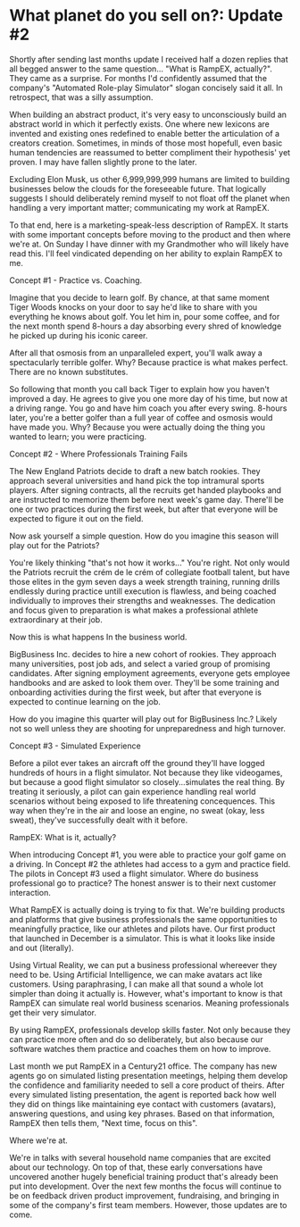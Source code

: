 # What planet do you sell on?: Update #2

Shortly after sending last months update I received half a dozen replies that all begged answer to the same question... "What is RampEX, actually?". They came as a surprise. For months I'd confidently assumed that the company's "Automated Role-play Simulator" slogan concisely said it all. In retrospect, that was a silly assumption.

When building an abstract product, it's very easy to unconsciously build an abstract world in which it perfectly exists. One where new lexicons are invented and existing ones redefined to enable better the articulation of a creators creation. Sometimes, in minds of those most hopefull, even basic human tendencies are reassumed to better compliment their hypothesis' yet proven. I may have fallen slightly prone to the later.

Excluding Elon Musk, us other 6,999,999,999 humans are limited to building businesses below the clouds for the foreseeable future. That logically suggests I should deliberately remind myself to not float off the planet when handling a very important matter; communicating my work at RampEX.

To that end, here is a marketing-speak-less description of RampEX. It starts with some important concepts before moving to the product and then where we're at. On Sunday I have dinner with my Grandmother who will likely have read this. I'll feel vindicated depending on her ability to explain RampEX to me.

Concept #1 - Practice vs. Coaching.

Imagine that you decide to learn golf. By chance, at that same moment Tiger Woods knocks on your door to say he'd like to share with you everything he knows about golf. You let him in, pour some coffee, and for the next month spend 8-hours a day absorbing every shred of knowledge he picked up during his iconic career.

After all that osmosis from an unparalleled expert, you'll walk away a spectacularly terrible golfer. Why? Because practice is what makes perfect. There are no known substitutes.

So following that month you call back Tiger to explain how you haven't improved a day. He agrees to give you one more day of his time, but now at a driving range. You go and have him coach you after every swing. 8-hours later, you're a better golfer than a full year of coffee and osmosis would have made you. Why? Because you were actually doing the thing you wanted to learn; you were practicing.

Concept #2 - Where Professionals Training Fails

The New England Patriots decide to draft a new batch rookies. They approach several universities and hand pick the top intramural sports players. After signing contracts, all the recruits get handed playbooks and are instructed to memorize them before next week's game day. There'll be one or two practices during the first week, but after that everyone will be expected to figure it out on the field.

Now ask yourself a simple question. How do you imagine this season will play out for the Patriots?

You're likely thinking "that's not how it works..." You're right. Not only would the Patriots recruit the crém de le crém of collegiate football talent, but have those elites in the gym seven days a week strength training, running drills endlessly during practice untill execution is flawless, and being coached individually to improves their strengths and weaknesses. The dedication and focus given to preparation is what makes a professional athlete extraordinary at their job.

Now this is what happens In the business world.

BigBusiness Inc. decides to hire a new cohort of rookies. They approach many universities, post job ads, and select a varied group of promising candidates. After signing employment agreements, everyone gets employee handbooks and are asked to look them over. They'll be some training and onboarding activities during the first week, but after that everyone is expected to continue learning on the job.

How do you imagine this quarter will play out for BigBusiness Inc.? Likely not so well unless they are shooting for unpreparedness and high turnover.

Concept #3 - Simulated Experience

Before a pilot ever takes an aircraft off the ground they'll have logged hundreds of hours in a flight simulator. Not because they like videogames, but because a good flight simulator so closely...simulates the real thing. By treating it seriously, a pilot can gain experience handling real world scenarios without being exposed to life threatening concequences. This way when they're in the air and loose an engine, no sweat (okay, less sweat), they've successfully dealt with it before.

RampEX: What is it, actually?

When introducing Concept #1, you were able to practice your golf game on a driving. In Concept #2 the athletes had access to a gym and practice field. The pilots in Concept #3 used a flight simulator. Where do business professional go to practice? The honest answer is to their next customer interaction.

What RampEX is actually doing is trying to fix that. We're building products and platforms that give business professionals the same opportunities to meaningfully practice, like our athletes and pilots have. Our first product that launched in December is a simulator. This is what it looks like inside and out (literally).

Using Virtual Reality, we can put a business professional whereever they need to be. Using Artificial Intelligence, we can make avatars act like customers. Using paraphrasing, I can make all that sound a whole lot simpler than doing it actually is. However, what's important to know is that RampEX can simulate real world business scenarios. Meaning professionals get their very simulator.

By using RampEX, professionals develop skills faster. Not only because they can practice more often and do so deliberately, but also because our software watches them practice and coaches them on how to improve.

Last month we put RampEX in a Century21 office. The company has new agents go on simulated listing presentation meetings, helping them develop the confidence and familiarity needed to sell a core product of theirs. After every simulated listing presentation, the agent is reported back how well they did on things like maintaining eye contact with customers (avatars), answering questions, and using key phrases. Based on that information, RampEX then tells them, "Next time, focus on this".

Where we're at.

We're in talks with several household name companies that are excited about our technology. On top of that, these early conversations have uncovered another hugely beneficial training product that's already been put into development. Over the next few months the focus will continue to be on feedback driven product improvement, fundraising, and bringing in some of the company's first team members. However, those updates are to come.